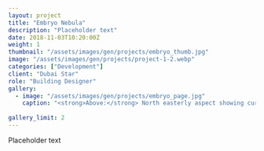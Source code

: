 ```yaml
---
layout: project
title: "Embryo Nebula"
description: "Placeholder text"
date: 2018-11-03T10:20:00Z
weight: 1
thumbnail: "/assets/images/gen/projects/embryo_thumb.jpg"
image: "/assets/images/gen/projects/project-1-2.webp"
categories: ["Development"]
client: "Dubai Star"
role: "Building Designer"
gallery:
  - image: "/assets/images/gen/projects/embryo_page.jpg"
    caption: "<strong>Above:</strong> North easterly aspect showing curved design"
  
gallery_limit: 2
---
```


Placeholder text